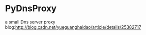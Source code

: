PyDnsProxy
==========

a small Dns server proxy
blog:http://blog.csdn.net/yueguanghaidao/article/details/25382717
